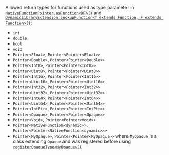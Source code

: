 Allowed return types for functions used as type parameter in [`NativeFunctionPointer.asFunction<DF>()`](https://pub.dev/documentation/web_ffi/latest/web_ffi/NativeFunctionPointer/asFunction.html) and [`DynamicLibraryExtension.lookupFunction<T extends Function, F extends Function>()`](https://pub.dev/documentation/web_ffi/latest/web_ffi/DynamicLibraryExtension/lookupFunction.html):

* `int`
* `double`
* `bool`
* `void`
* `Pointer<Float>`, `Pointer<Pointer<Float>>`
* `Pointer<Double>`, `Pointer<Pointer<Double>>`
* `Pointer<Int8>`, `Pointer<Pointer<Int8>>`
* `Pointer<Uint8>`, `Pointer<Pointer<Uint8>>`
* `Pointer<Int16>`, `Pointer<Pointer<Int16>>`
* `Pointer<Uint16>`, `Pointer<Pointer<Uint16>>`
* `Pointer<Int32>`, `Pointer<Pointer<Int32>>`
* `Pointer<Uint32>`, `Pointer<Pointer<Uint32>>`
* `Pointer<Int64>`, `Pointer<Pointer<Int64>>`
* `Pointer<Uint64>`, `Pointer<Pointer<Uint64>>`
* `Pointer<IntPtr>`, `Pointer<Pointer<IntPtr>>`
* `Pointer<Opaque>`, `Pointer<Pointer<Opaque>>`
* `Pointer<Void>`, `Pointer<Pointer<Void>>`
* `Pointer<NativeFunction<dynamic>>`, `Pointer<Pointer<NativeFunction<dynamic>>>`
* `Pointer<MyOpaque>`, `Pointer<Pointer<MyOpaque>>` where `MyOpaque` is a class extending `Opaque` and was registered before using [`registerOpaqueType<MyOpaque>()`](https://pub.dev/documentation/web_ffi/latest/web_ffi_modules/registerOpaqueType.html)